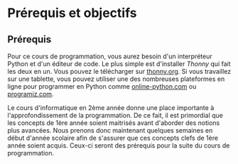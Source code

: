 # Prérequis et objectifs

## Prérequis

Pour ce cours de programmation, vous aurez besoin d'un interpréteur Python et d'un éditeur de code. Le plus simple est d'installer *Thonny* qui fait les deux en un. Vous pouvez le télécharger sur [thonny.org](https://thonny.org). Si vous travaillez sur une tablette, vous pouvez utiliser une des nombreuses plateformes en ligne pour programmer en Python comme [online-python.com](https://www.online-python.com/) ou [programiz.com](https://www.programiz.com/python-programming/online-compiler/).

Le cours d'informatique en 2ème année donne une place importante à l'approfondissement de la programmation. De ce fait, il est primordial que les concepts de 1ère année soient maitrisés avant d'aborder des notions plus avancées. Nous prenons donc maintenant quelques semaines en début d'année scolaire afin de s'assurer que ces concepts clefs de 1ère année soient acquis. Ceux-ci seront des prérequis pour la suite du cours de programmation.